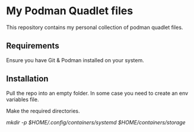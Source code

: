 # My Podman Quadlet files

This repository contains my personal collection of podman quadlet files.

## Requirements

Ensure you have Git & Podman installed on your system.

## Installation

Pull the repo into an empty folder. In some case you need to create an env variables file.

Make the required directories.

*mkdir -p $HOME/.config/containers/systemd $HOME/containers/storage*